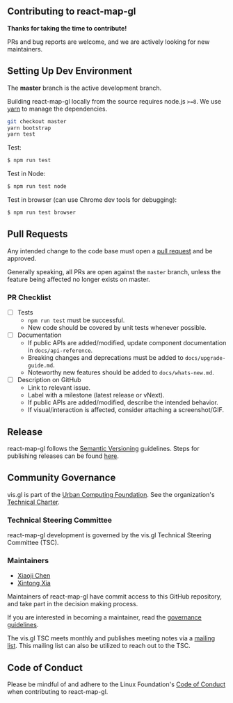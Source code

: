 ## Contributing to react-map-gl

**Thanks for taking the time to contribute!**

PRs and bug reports are welcome, and we are actively looking for new maintainers.

## Setting Up Dev Environment

The **master** branch is the active development branch.

Building react-map-gl locally from the source requires node.js `>=8`.
We use [yarn](https://yarnpkg.com/en/docs/install) to manage the dependencies.

```bash
git checkout master
yarn bootstrap
yarn test
```

Test:

```bash
$ npm run test
```

Test in Node:

```bash
$ npm run test node
```

Test in browser (can use Chrome dev tools for debugging):

```bash
$ npm run test browser
```

## Pull Requests

Any intended change to the code base must open a [pull request](https://help.github.com/articles/creating-a-pull-request/) and be approved. 

Generally speaking, all PRs are open against the `master` branch, unless the feature being affected no longer exists on master.

### PR Checklist

- [ ] Tests
  + `npm run test` must be successful.
  + New code should be covered by unit tests whenever possible.
- [ ] Documentation
  + If public APIs are added/modified, update component documentation in `docs/api-reference`.
  + Breaking changes and deprecations must be added to `docs/upgrade-guide.md`.
  + Noteworthy new features should be added to `docs/whats-new.md`.
- [ ] Description on GitHub
  + Link to relevant issue.
  + Label with a milestone (latest release or vNext).
  + If public APIs are added/modified, describe the intended behavior.
  + If visual/interaction is affected, consider attaching a screenshot/GIF.


## Release

react-map-gl follows the [Semantic Versioning](https://semver.org/) guidelines. Steps for publishing releases can be found [here](https://www.github.com/visgl/tsc/tree/master/developer-process).


## Community Governance

vis.gl is part of the [Urban Computing Foundation](https://uc.foundation/). See the organization's [Technical Charter](https://github.com/visgl/tsc/blob/master/Technical%20Charter.md).

### Technical Steering Committee

react-map-gl development is governed by the vis.gl Technical Steering Committee (TSC).

### Maintainers

- [Xiaoji Chen](https://github.com/Pessimistress)
- [Xintong Xia](https://github.com/xintongxia)

Maintainers of react-map-gl have commit access to this GitHub repository, and take part in the decision making process.

If you are interested in becoming a maintainer, read the [governance guidelines](https://github.com/visgl/tsc/tree/master/developer-process/governance.md).

The vis.gl TSC meets monthly and publishes meeting notes via a [mailing list](https://lists.uc.foundation/g/visgl).
This mailing list can also be utilized to reach out to the TSC.

## Code of Conduct

Please be mindful of and adhere to the Linux Foundation's [Code of Conduct](https://lfprojects.org/policies/code-of-conduct/) when contributing to react-map-gl.
